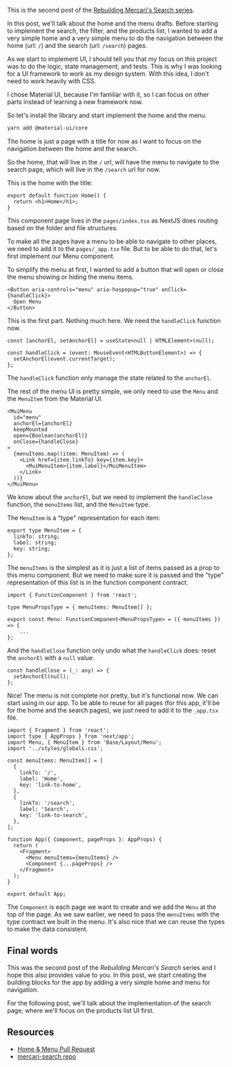 This is the second post of the [Rebuilding Mercari's Search series](/series/rebuilding-mercaris-search).

In this post, we'll talk about the home and the menu drafts. Before starting to implement the search, the filter, and the products list, I wanted to add a very simple home and a very simple menu to do the navigation between the home (url: `/`) and the search (url: `/search`) pages.

As we start to implement UI, I should tell you that my focus on this project was to do the logic, state management, and tests. This is why I was looking for a UI framework to work as my design system. With this idea, I don't need to work heavily with CSS.

I chose Material UI, because I'm familiar with it, so I can focus on other parts instead of learning a new framework now.

So let's install the library and start implement the home and the menu.

```bash
yarn add @material-ui/core
```

The home is just a page with a title for now as I want to focus on the navigation between the home and the search.

So the home, that will live in the `/` url, will have the menu to navigate to the search page, which will live in the `/search` url for now.

This is the home with the title:

```tsx
export default function Home() {
  return <h1>Home</h1>;
}
```

This component page lives in the `pages/index.tsx` as NextJS does routing based on the folder and file structures.

To make all the pages have a menu to be able to navigate to other places, we need to add it to the `pages/_app.tsx` file. But to be able to do that, let's first implement our Menu component.

To simplify the menu at first, I wanted to add a button that will open or close the menu showing or hiding the menu items.

```tsx
<Button aria-controls="menu" aria-haspopup="true" onClick={handleClick}>
  Open Menu
</Button>
```

This is the first part. Nothing much here. We need the `handleClick` function now.

```tsx
const [anchorEl, setAnchorEl] = useState<null | HTMLElement>(null);

const handleClick = (event: MouseEvent<HTMLButtonElement>) => {
  setAnchorEl(event.currentTarget);
};
```

The `handleClick` function only manage the state related to the `anchorEl`.

The rest of the menu UI is pretty simple, we only need to use the `Menu` and the `MenuItem` from the Material UI.

```tsx
<MuiMenu
  id="menu"
  anchorEl={anchorEl}
  keepMounted
  open={Boolean(anchorEl)}
  onClose={handleClose}
>
  {menuItems.map((item: MenuItem) => (
    <Link href={item.linkTo} key={item.key}>
      <MuiMenuItem>{item.label}</MuiMenuItem>
    </Link>
  ))}
</MuiMenu>
```

We know about the `anchorEl`, but we need to implement the `handleClose` function, the `menuItems` list, and the `MenuItem` type.

The `MenuItem` is a "type" representation for each item:

```tsx
export type MenuItem = {
  linkTo: string;
  label: string;
  key: string;
};
```

The `menuItems` is the simplest as it is just a list of items passed as a prop to this menu component. But we need to make sure it is passed and the "type" representation of this list is in the function component contract.

```tsx
import { FunctionComponent } from 'react';

type MenuPropsType = { menuItems: MenuItem[] };

export const Menu: FunctionComponent<MenuPropsType> = ({ menuItems }) => {
	...
};
```

And the `handleClose` function only undo what the `handleClick` does: reset the `anchorEl` with a `null` value.

```tsx
const handleClose = (_: any) => {
  setAnchorEl(null);
};
```

Nice! The menu is not complete nor pretty, but it's functional now. We can start using in our app. To be able to reuse for all pages (for this app, it'll be for the home and the search pages), we just need to add it to the `_app.tsx` file.

```tsx
import { Fragment } from 'react';
import type { AppProps } from 'next/app';
import Menu, { MenuItem } from 'Base/Layout/Menu';
import '../styles/globals.css';

const menuItems: MenuItem[] = [
  {
    linkTo: '/',
    label: 'Home',
    key: 'link-to-home',
  },
  {
    linkTo: '/search',
    label: 'Search',
    key: 'link-to-search',
  },
];

function App({ Component, pageProps }: AppProps) {
  return (
    <Fragment>
      <Menu menuItems={menuItems} />
      <Component {...pageProps} />
    </Fragment>
  );
}

export default App;
```

The `Component` is each page we want to create and we add the `Menu` at the top of the page. As we saw earlier, we need to pass the `menuItems` with the type contract we built in the menu. It's also nice that we can reuse the types to make the data consistent.

## Final words

This was the second post of the _Rebuilding Mercari's Search_ series and I hope this also provides value to you. In this post, we start creating the building blocks for the app by adding a very simple home and menu for navigation.

For the following post, we'll talk about the implementation of the search page, where we'll focus on the products list UI first.

## Resources

- [Home & Menu Pull Request](https://github.com/leandrotk/mercari-search/pull/1)
- [mercari-search repo](https://github.com/leandrotk/mercari-search)

